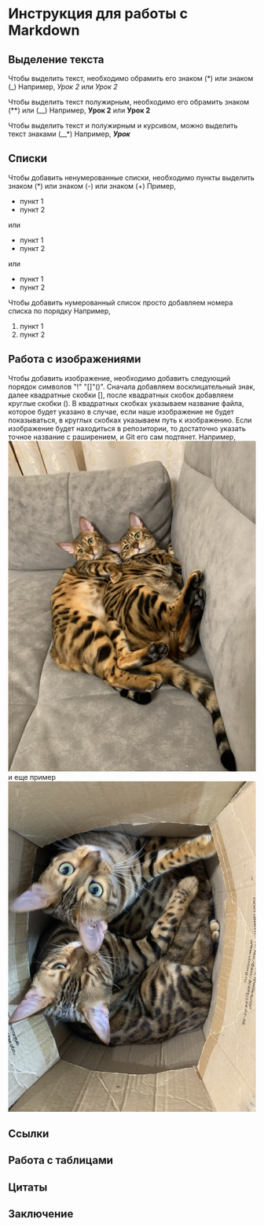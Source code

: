 # Инструкция для работы с Markdown

## Выделение текста

Чтобы выделить текст, необходимо обрамить его знаком (*) или знаком (_)
Например, *Урок 2* или _Урок 2_

Чтобы выделить текст полужирным, необходимо его обрамить знаком (**) или (__)
Например, **Урок 2** или __Урок 2__

Чтобы выделить текст и полужирным и курсивом, можно выделить текст знаками (__*) 
Например, __*Урок*__



## Списки

Чтобы добавить ненумерованные списки, необходимо пункты выделить знаком (*) или знаком (-) или знаком (+)
Пример, 
- пункт 1
- пункт 2

или 
+ пункт 1
+ пункт 2

или 
* пункт 1
* пункт 2

Чтобы добавить нумерованный список просто добавляем номера списка по порядку
Например,
1. пункт 1
2. пункт 2


## Работа с изображениями

Чтобы добавить изображение, необходимо добавить следующий порядок символов "!" "[]"()". Сначала добавляем восклицательный знак, далее квадратные скобки [], после квадратных скобок добавляем круглые скобки (). В квадратных скобках указываем название файла, которое будет указано в случае, если наше изображение не будет показываться, в круглых скобках указываем путь к изображению. Если изображение будет находиться в репозитории, то достаточно указать точное название с раширением, и Git его сам подтянет.
Например, ![Кошки](cat2.jpeg)
и еще пример ![кошки в коробке](lazyCats.jpeg)
 
## Ссылки

## Работа с таблицами

## Цитаты

## Заключение